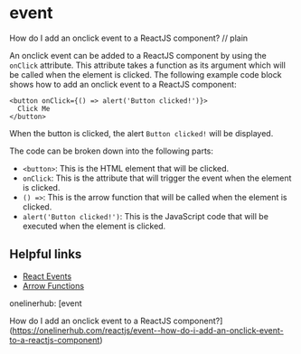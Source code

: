 # event

How do I add an onclick event to a ReactJS component?
// plain

An onclick event can be added to a ReactJS component by using the `onClick` attribute. This attribute takes a function as its argument which will be called when the element is clicked. The following example code block shows how to add an onclick event to a ReactJS component:

```
<button onClick={() => alert('Button clicked!')}>
  Click Me
</button>
```

When the button is clicked, the alert `Button clicked!` will be displayed.

The code can be broken down into the following parts:

- `<button>`: This is the HTML element that will be clicked.
- `onClick`: This is the attribute that will trigger the event when the element is clicked.
- `() =>`: This is the arrow function that will be called when the element is clicked.
- `alert('Button clicked!')`: This is the JavaScript code that will be executed when the element is clicked.

## Helpful links

- [React Events](https://reactjs.org/docs/events.html)
- [Arrow Functions](https://developer.mozilla.org/en-US/docs/Web/JavaScript/Reference/Functions/Arrow_functions)

onelinerhub: [event

How do I add an onclick event to a ReactJS component?](https://onelinerhub.com/reactjs/event--how-do-i-add-an-onclick-event-to-a-reactjs-component)